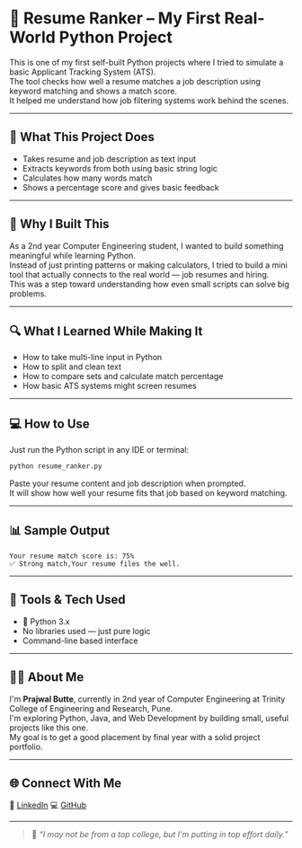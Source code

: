 
# 📝 Resume Ranker – My First Real-World Python Project

This is one of my first self-built Python projects where I tried to simulate a basic Applicant Tracking System (ATS).  
The tool checks how well a resume matches a job description using keyword matching and shows a match score.  
It helped me understand how job filtering systems work behind the scenes.

---

## 🚀 What This Project Does

- Takes resume and job description as text input  
- Extracts keywords from both using basic string logic  
- Calculates how many words match  
- Shows a percentage score and gives basic feedback

---

## 🧠 Why I Built This

As a 2nd year Computer Engineering student, I wanted to build something meaningful while learning Python.  
Instead of just printing patterns or making calculators, I tried to build a mini tool that actually connects to the real world — job resumes and hiring.  
This was a step toward understanding how even small scripts can solve big problems.

---

## 🔍 What I Learned While Making It

- How to take multi-line input in Python  
- How to split and clean text  
- How to compare sets and calculate match percentage  
- How basic ATS systems might screen resumes

---

## 💻 How to Use

Just run the Python script in any IDE or terminal:

```bash
python resume_ranker.py
```

Paste your resume content and job description when prompted.  
It will show how well your resume fits that job based on keyword matching.

---

## 📊 Sample Output

```
Your resume match score is: 75%
✅ Strong match,Your resume files the well.
```

---

## 🔧 Tools & Tech Used

- 🐍 Python 3.x  
- No libraries used — just pure logic  
- Command-line based interface

---

## 🙋‍♂️ About Me

I'm **Prajwal Butte**, currently in 2nd year of Computer Engineering at Trinity College of Engineering and Research, Pune.  
I'm exploring Python, Java, and Web Development by building small, useful projects like this one.  
My goal is to get a good placement by final year with a solid project portfolio.

---

## 🌐 Connect With Me

🔗 [LinkedIn](https://www.linkedin.com/in/prajwal-butte-441485330)
💻 [GitHub](https://github.com/prajwalbutte)

---

> 📌 *“I may not be from a top college, but I’m putting in top effort daily.”*